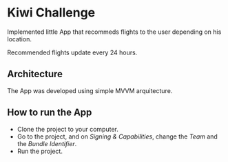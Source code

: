 # Kiwi Challenge

Implemented little App that recommeds flights to the user depending on his location. 

Recommended flights update every 24 hours.

## Architecture

The App was developed using simple MVVM arquitecture.

## How to run the App

-  Clone the project to your computer.
-  Go to the project, and on *Signing & Capabilities*, change the *Team* and the *Bundle Identifier*.
-  Run the project.
